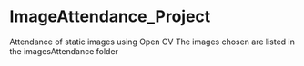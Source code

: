 # ImageAttendance_Project
Attendance of static images using Open CV
The images chosen are listed in the imagesAttendance folder
